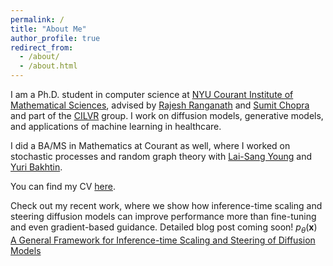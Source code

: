 ```yaml
---
permalink: /
title: "About Me"
author_profile: true
redirect_from: 
  - /about/
  - /about.html
---
```


I am a Ph.D. student in computer science at [NYU Courant Institute of Mathematical Sciences](https://cims.nyu.edu/), advised by [Rajesh Ranganath](https://cims.nyu.edu/~rajeshr/) and [Sumit Chopra](https://spchopra.org/) and part of the [CILVR](https://wp.nyu.edu/cilvr/cilvr-people/) group. I work on diffusion models, generative models, and applications of machine learning in healthcare. 

I did a BA/MS in Mathematics at Courant as well, where I worked on stochastic processes and random graph theory with [Lai-Sang Young](https://math.nyu.edu/people/profiles/YOUNG_Lai-Sang.html) and [Yuri Bakhtin](https://cims.nyu.edu/~bakhtin/). 

You can find my CV [here](/files/singhal_raghav.pdf).

Check out my recent work, where we show how inference-time scaling and steering diffusion models can improve performance more than fine-tuning and even gradient-based guidance. Detailed blog post coming soon! $p_\theta(\mathbf{x})$
[A General Framework for Inference-time Scaling and Steering of Diffusion Models](https://arxiv.org/abs/2501.06848)